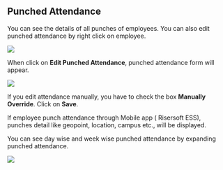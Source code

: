 ## Punched Attendance


You can see the details of all punches of employees. You can also edit punched attendance by right click on employee.

![](http://docs.risersoft.com/hrmnirvana/ImagesExt/image8_77.jpg)

When click on **Edit Punched Attendance**, punched attendance form will appear.

![](http://docs.risersoft.com/hrmnirvana/ImagesExt/image8_78.jpg)

If you edit attendance manually, you have to check the box **Manually Override**. Click on **Save**.

If employee punch attendance through Mobile app ( Risersoft ESS), punches detail like geopoint, location, campus etc., will be displayed.

You can see day wise and week wise punched attendance by expanding punched attendance.

![](http://docs.risersoft.com/hrmnirvana/ImagesExt/image8_79.png)
